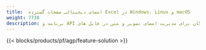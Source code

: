 ```yaml
---
title:  امضای دیجیتالی صفحات گسترده Excel در Windows، Linux و macOS
weight: 7730
description: برنامه و API رایگان برای مدیریت امضای تصویر و متن در فایل های XLS، XLSX و ODS
---
```

{{< blocks/products/pf/agp/feature-solution >}} 

